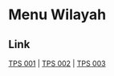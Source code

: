 # Menu Wilayah

## Link

[TPS 001](https://github.com/gigit-pemilu/pemilu-2024-75-gorontalo/tree/main/pilpres/hitung-suara/sub/75-gorontalo/sub/05-gorontalo-utara/sub/01-atinggola/sub/2007-monggupo/sub/001-tps)
 | 
[TPS 002](https://github.com/gigit-pemilu/pemilu-2024-75-gorontalo/tree/main/pilpres/hitung-suara/sub/75-gorontalo/sub/05-gorontalo-utara/sub/01-atinggola/sub/2007-monggupo/sub/002-tps)
 | 
[TPS 003](https://github.com/gigit-pemilu/pemilu-2024-75-gorontalo/tree/main/pilpres/hitung-suara/sub/75-gorontalo/sub/05-gorontalo-utara/sub/01-atinggola/sub/2007-monggupo/sub/003-tps)

